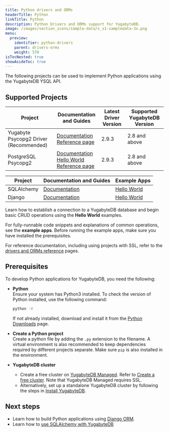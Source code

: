 ```yaml
---
title: Python drivers and ORMs
headerTitle: Python
linkTitle: Python
description: Python Drivers and ORMs support for YugabyteDB.
image: /images/section_icons/sample-data/s_s1-sampledata-3x.png
menu:
  preview:
    identifier: python-drivers
    parent: drivers-orms
    weight: 570
isTocNested: true
showAsideToc: true
---
```


The following projects can be used to implement Python applications using the YugabyteDB YSQL API.

## Supported Projects

| Project | Documentation and Guides | Latest Driver Version | Supported YugabyteDB Version |
| ------- | ------------------------ | ------------------------ | ---------------------|
| Yugabyte Psycopg2 Driver (Recommended) | [Documentation](yugabyte-psycopg2) <br /> [Reference page](../../reference/drivers/python/yugabyte-psycopg2-reference/)| 2.9.3 | 2.8 and above |
| PostgreSQL Psycopg2 | [Documentation](postgres-psycopg2) <br /> [Hello World](../../quick-start/build-apps/python/ysql-psycopg2) <br /> [Reference page](../../reference/drivers/python/postgres-psycopg2-reference/) | 2.9.3 | 2.8 and above |

| Project | Documentation and Guides | Example Apps |
| ------- | ------------------------ | ------------ |
| SQLAlchemy | [Documentation](sqlalchemy) | [Hello World](../../quick-start/build-apps/python/ysql-sqlalchemy) |
| Django | [Documentation](django) | [Hello World](../../quick-start/build-apps/python/ysql-django) |

Learn how to establish a connection to a YugabyteDB database and begin basic CRUD operations using the **Hello World** examples.

For fully-runnable code snippets and explanations of common operations, see the **example apps**. Before running the example apps, make sure you have installed the prerequisites.

For reference documentation, including using projects with SSL, refer to the [drivers and ORMs reference](../../reference/drivers/python/postgres-psycopg2-reference/) pages.

## Prerequisites

To develop Python applications for YugabyteDB, you need the following:

- **Python**\
  Ensure your system has Python3 installed. To check the version of Python installed, use the following command:

  ```sh
  python -V
  ```

  If not already installed, download and install it from the [Python Downloads](https://www.python.org/downloads/) page.

- **Create a Python project**\
  Create a python file by adding the `.py` extension to the filename. A virtual environment is also recommended to keep dependencies required by different projects separate. Make sure `pip` is also installed in the environment.

- **YugabyteDB cluster**
  - Create a free cluster on [YugabyteDB Managed](https://www.yugabyte.com/cloud/). Refer to [Create a free cluster](../../yugabyte-cloud/cloud-basics/create-clusters-free/). Note that YugabyteDB Managed requires SSL.
  - Alternatively, set up a standalone YugabyteDB cluster by following the steps in [Install YugabyteDB](../../quick-start/install/macos).

## Next steps

- Learn how to build Python applications using [Django ORM](django).
- Learn how to [use SQLAlchemy with YugabyteDB](sqlalchemy)
